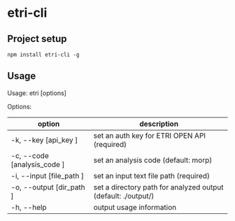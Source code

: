 # etri-cli

## Project setup

```
npm install etri-cli -g
```

## Usage

Usage: etri [options]

Options:

| option      | description                |
|-----------------------------|---------------------------------------------------------------|
| -k, --key [api_key ]        | set an auth key for ETRI OPEN API (required) 
| -c, --code [analysis_code ] | set an analysis code (default: morp)                          |
| -i, --input [file_path ]    | set an input text file path (required)                        |
| -o, --output [dir_path ]    | set a directory path for analyzed output (default: ./output/) |
| -h, --help                  | output usage information                                      |
